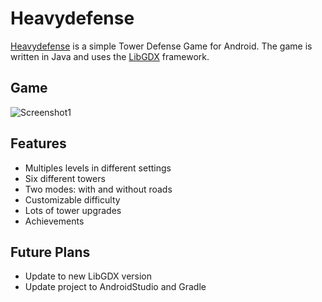 # Heavydefense

[Heavydefense](https://play.google.com/store/apps/details?id=net.benjaminneukom.heavydefense) is a simple Tower Defense Game for Android. 
The game is written in Java and uses the [LibGDX](https://libgdx.badlogicgames.com/) framework.

## Game

![Screenshot1](https://lh5.ggpht.com/Iam5p24fFYVM4Hj7sNHdSOBoleRSt2IpwPXzMgPKL-UY9DC6GaefptyhUZrzOqYm-qCS=h900-rw)

## Features
* Multiples levels in different settings
* Six different towers
* Two modes: with and without roads
* Customizable difficulty
* Lots of tower upgrades
* Achievements

## Future Plans
* Update to new LibGDX version
* Update project to AndroidStudio and Gradle

